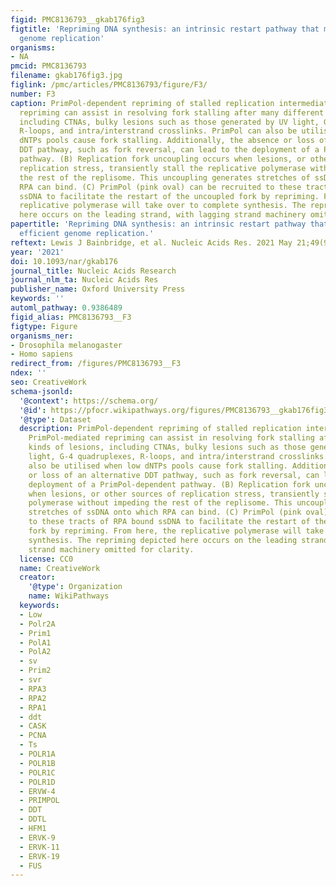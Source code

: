 ```yaml
---
figid: PMC8136793__gkab176fig3
figtitle: 'Repriming DNA synthesis: an intrinsic restart pathway that maintains efficient
  genome replication'
organisms:
- NA
pmcid: PMC8136793
filename: gkab176fig3.jpg
figlink: /pmc/articles/PMC8136793/figure/F3/
number: F3
caption: PrimPol-dependent repriming of stalled replication intermediates. (A) PrimPol-mediated
  repriming can assist in resolving fork stalling after many different kinds of lesions,
  including CTNAs, bulky lesions such as those generated by UV light, G-4 quadruplexes,
  R-loops, and intra/interstrand crosslinks. PrimPol can also be utilised when low
  dNTPs pools cause fork stalling. Additionally, the absence or loss of an alternative
  DDT pathway, such as fork reversal, can lead to the deployment of a PrimPol-dependent
  pathway. (B) Replication fork uncoupling occurs when lesions, or other sources of
  replication stress, transiently stall the replicative polymerase without impeding
  the rest of the replisome. This uncoupling generates stretches of ssDNA onto which
  RPA can bind. (C) PrimPol (pink oval) can be recruited to these tracts of RPA bound
  ssDNA to facilitate the restart of the uncoupled fork by repriming. From here, the
  replicative polymerase will take over to complete synthesis. The repriming depicted
  here occurs on the leading strand, with lagging strand machinery omitted for clarity.
papertitle: 'Repriming DNA synthesis: an intrinsic restart pathway that maintains
  efficient genome replication.'
reftext: Lewis J Bainbridge, et al. Nucleic Acids Res. 2021 May 21;49(9):4831-4847.
year: '2021'
doi: 10.1093/nar/gkab176
journal_title: Nucleic Acids Research
journal_nlm_ta: Nucleic Acids Res
publisher_name: Oxford University Press
keywords: ''
automl_pathway: 0.9386489
figid_alias: PMC8136793__F3
figtype: Figure
organisms_ner:
- Drosophila melanogaster
- Homo sapiens
redirect_from: /figures/PMC8136793__F3
ndex: ''
seo: CreativeWork
schema-jsonld:
  '@context': https://schema.org/
  '@id': https://pfocr.wikipathways.org/figures/PMC8136793__gkab176fig3.html
  '@type': Dataset
  description: PrimPol-dependent repriming of stalled replication intermediates. (A)
    PrimPol-mediated repriming can assist in resolving fork stalling after many different
    kinds of lesions, including CTNAs, bulky lesions such as those generated by UV
    light, G-4 quadruplexes, R-loops, and intra/interstrand crosslinks. PrimPol can
    also be utilised when low dNTPs pools cause fork stalling. Additionally, the absence
    or loss of an alternative DDT pathway, such as fork reversal, can lead to the
    deployment of a PrimPol-dependent pathway. (B) Replication fork uncoupling occurs
    when lesions, or other sources of replication stress, transiently stall the replicative
    polymerase without impeding the rest of the replisome. This uncoupling generates
    stretches of ssDNA onto which RPA can bind. (C) PrimPol (pink oval) can be recruited
    to these tracts of RPA bound ssDNA to facilitate the restart of the uncoupled
    fork by repriming. From here, the replicative polymerase will take over to complete
    synthesis. The repriming depicted here occurs on the leading strand, with lagging
    strand machinery omitted for clarity.
  license: CC0
  name: CreativeWork
  creator:
    '@type': Organization
    name: WikiPathways
  keywords:
  - Low
  - Polr2A
  - Prim1
  - PolA1
  - PolA2
  - sv
  - Prim2
  - svr
  - RPA3
  - RPA2
  - RPA1
  - ddt
  - CASK
  - PCNA
  - Ts
  - POLR1A
  - POLR1B
  - POLR1C
  - POLR1D
  - ERVW-4
  - PRIMPOL
  - DDT
  - DDTL
  - HFM1
  - ERVK-9
  - ERVK-11
  - ERVK-19
  - FUS
---
```

